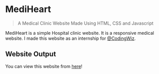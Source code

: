 # MediHeart
> A Medical Clinic Website Made Using HTML, CSS and Javascript

MediHeart is a simple Hospital clinic website. It is a responsive medical website. I made this website as an internship for [@CodingWiz](https://www.codingwiz.in/).

## Website Output

You can view this website from [here](https://medi-heart.vercel.app/)!
